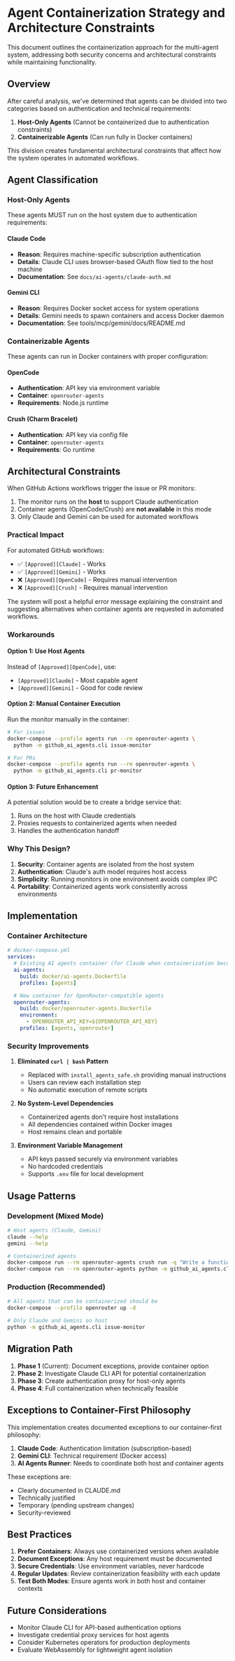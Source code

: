 # Agent Containerization Strategy and Architecture Constraints

This document outlines the containerization approach for the multi-agent system, addressing both security concerns and architectural constraints while maintaining functionality.

## Overview

After careful analysis, we've determined that agents can be divided into two categories based on authentication and technical requirements:

1. **Host-Only Agents** (Cannot be containerized due to authentication constraints)
2. **Containerizable Agents** (Can run fully in Docker containers)

This division creates fundamental architectural constraints that affect how the system operates in automated workflows.

## Agent Classification

### Host-Only Agents

These agents MUST run on the host system due to authentication requirements:

#### Claude Code
- **Reason**: Requires machine-specific subscription authentication
- **Details**: Claude CLI uses browser-based OAuth flow tied to the host machine
- **Documentation**: See `docs/ai-agents/claude-auth.md`

#### Gemini CLI
- **Reason**: Requires Docker socket access for system operations
- **Details**: Gemini needs to spawn containers and access Docker daemon
- **Documentation**: See tools/mcp/gemini/docs/README.md

### Containerizable Agents

These agents can run in Docker containers with proper configuration:

#### OpenCode
- **Authentication**: API key via environment variable
- **Container**: `openrouter-agents`
- **Requirements**: Node.js runtime

#### Crush (Charm Bracelet)
- **Authentication**: API key via config file
- **Container**: `openrouter-agents`
- **Requirements**: Go runtime

## Architectural Constraints

When GitHub Actions workflows trigger the issue or PR monitors:

1. The monitor runs on the **host** to support Claude authentication
2. Container agents (OpenCode/Crush) are **not available** in this mode
3. Only Claude and Gemini can be used for automated workflows

### Practical Impact

For automated GitHub workflows:
- ✅ `[Approved][Claude]` - Works
- ✅ `[Approved][Gemini]` - Works
- ❌ `[Approved][OpenCode]` - Requires manual intervention
- ❌ `[Approved][Crush]` - Requires manual intervention

The system will post a helpful error message explaining the constraint and suggesting alternatives when container agents are requested in automated workflows.

### Workarounds

#### Option 1: Use Host Agents
Instead of `[Approved][OpenCode]`, use:
- `[Approved][Claude]` - Most capable agent
- `[Approved][Gemini]` - Good for code review

#### Option 2: Manual Container Execution
Run the monitor manually in the container:

```bash
# For issues
docker-compose --profile agents run --rm openrouter-agents \
  python -m github_ai_agents.cli issue-monitor

# For PRs
docker-compose --profile agents run --rm openrouter-agents \
  python -m github_ai_agents.cli pr-monitor
```

#### Option 3: Future Enhancement
A potential solution would be to create a bridge service that:
1. Runs on the host with Claude credentials
2. Proxies requests to containerized agents when needed
3. Handles the authentication handoff

### Why This Design?

1. **Security**: Container agents are isolated from the host system
2. **Authentication**: Claude's auth model requires host access
3. **Simplicity**: Running monitors in one environment avoids complex IPC
4. **Portability**: Containerized agents work consistently across environments

## Implementation

### Container Architecture

```yaml
# docker-compose.yml
services:
  # Existing AI agents container (for Claude when containerization becomes possible)
  ai-agents:
    build: docker/ai-agents.Dockerfile
    profiles: [agents]

  # New container for OpenRouter-compatible agents
  openrouter-agents:
    build: docker/openrouter-agents.Dockerfile
    environment:
      - OPENROUTER_API_KEY=${OPENROUTER_API_KEY}
    profiles: [agents, openrouter]
```

### Security Improvements

1. **Eliminated `curl | bash` Pattern**
   - Replaced with `install_agents_safe.sh` providing manual instructions
   - Users can review each installation step
   - No automatic execution of remote scripts

2. **No System-Level Dependencies**
   - Containerized agents don't require host installations
   - All dependencies contained within Docker images
   - Host remains clean and portable

3. **Environment Variable Management**
   - API keys passed securely via environment variables
   - No hardcoded credentials
   - Supports `.env` file for local development

## Usage Patterns

### Development (Mixed Mode)
```bash
# Host agents (Claude, Gemini)
claude --help
gemini --help

# Containerized agents
docker-compose run --rm openrouter-agents crush run -q "Write a function"
docker-compose run --rm openrouter-agents python -m github_ai_agents.cli issue-monitor
```

### Production (Recommended)
```bash
# All agents that can be containerized should be
docker-compose --profile openrouter up -d

# Only Claude and Gemini on host
python -m github_ai_agents.cli issue-monitor
```

## Migration Path

1. **Phase 1** (Current): Document exceptions, provide container option
2. **Phase 2**: Investigate Claude CLI API for potential containerization
3. **Phase 3**: Create authentication proxy for host-only agents
4. **Phase 4**: Full containerization when technically feasible

## Exceptions to Container-First Philosophy

This implementation creates documented exceptions to our container-first philosophy:

1. **Claude Code**: Authentication limitation (subscription-based)
2. **Gemini CLI**: Technical requirement (Docker access)
3. **AI Agents Runner**: Needs to coordinate both host and container agents

These exceptions are:
- Clearly documented in CLAUDE.md
- Technically justified
- Temporary (pending upstream changes)
- Security-reviewed

## Best Practices

1. **Prefer Containers**: Always use containerized versions when available
2. **Document Exceptions**: Any host requirement must be documented
3. **Secure Credentials**: Use environment variables, never hardcode
4. **Regular Updates**: Review containerization feasibility with each update
5. **Test Both Modes**: Ensure agents work in both host and container contexts

## Future Considerations

- Monitor Claude CLI for API-based authentication options
- Investigate credential proxy services for host agents
- Consider Kubernetes operators for production deployments
- Evaluate WebAssembly for lightweight agent isolation
